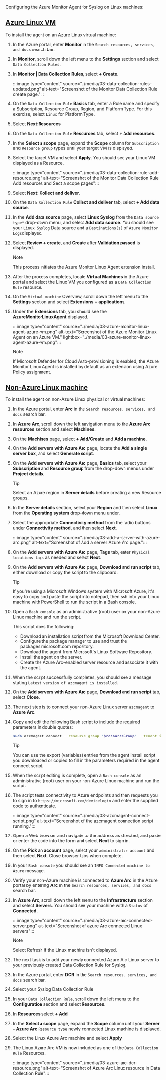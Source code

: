 Configuring the Azure Monitor Agent for Syslog on Linux machines:

## [Azure Linux VM](#tab/azure-linux-vm)

To install the agent on an Azure Linux virtual machine:

1. In the Azure portal, enter **Monitor** in the `Search resources, services, and docs` search bar.

1. In **Monitor**, scroll down the left menu to the **Settings** section and select `Data Collection Rules`.

1. In **Monitor | Data Collection Rules**, select **+ Create**.

    :::image type="content" source="../media/03-data-collection-rules-updated.png" alt-text="Screenshot of the Monitor Data Collection Rule create page.":::

1. On the `Data Collection Rule` **Basics** tab, enter a Rule name and specify a Subscription, Resource Group, Region, and Platform Type. For this exercise, select `Linux` for Platform Type.

1. Select **Next:Resources**

1. On the `Data Collection Rule` **Resources** tab, select **+ Add resources**.

1. In the **Select a scope** page, expand the **Scope** column for `Subscription` and `Resource group` types until your target VM is displayed.

1. Select the target VM and select **Apply**. You should see your Linux VM displayed as a Resource.

    :::image type="content" source="../media/03-data-collection-rule-add-resource.png" alt-text="Screenshot of the Monitor Data Collection Rule Add resources and Sect a scope pages":::

1. Select **Next: Collect and deliver**.

1. On the `Data Collection Rule` **Collect and deliver** tab, select **+ Add data source**.

1. In the **Add data source** page, select **Linux Syslog** from the `Data source type*` drop-down menu, and select **Add data source**. You should see your `Linux Syslog` Data source and a `Destinations(s)` of `Azure Monitor Logs`displayed.

1. Select **Review + create**, and **Create** after **Validation passed** is displayed.

    > [!NOTE]
    > This process initiates the Azure Monitor Linux Agent extension install.

1. After the process completes, locate **Virtual Machines** in the Azure portal and select the Linux VM you configured as a `Data Collection Rule` resource.

1. On the `Virtual machine` Overview, scroll down the left menu to the **Settings** section and select **Extensions + applications**.

1. Under the **Extensions** tab, you should see the **AzureMonitorLinuxAgent** displayed. 

    :::image type="content" source="../media/03-azure-monitor-linux-agent-azure-vm.png" alt-text="Screenshot of the Azure Monitor Linux Agent on an Azure VM." lightbox="../media/03-azure-monitor-linux-agent-azure-vm.png":::

    > [!NOTE]
    > If Microsoft Defender for Cloud Auto-provisioning is enabled, the Azure Monitor Linux Agent is installed by default as an extension using Azure Policy assignment.

## [Non-Azure Linux machine](#tab/non-azure-linux-machine)

To install the agent on non-Azure Linux physical or virtual machines:

1. In the Azure portal, enter **Arc** in the `Search resources, services, and docs` search bar.

1. In **Azure Arc**, scroll down the left navigation menu to the **Azure Arc resources** section and select **Machines**.

1. On the **Machines** page, select **+ Add/Create** and **Add a machine**.

1. On the **Add servers with Azure Arc** page, locate the **Add a single server box**, and select **Generate script**.

1. On the **Add servers with Azure Arc** page, **Basics** tab, select your **Subscription** and **Resource group** from the drop-down menus under **Project details**.

    > [!TIP]
    > Select an Azure region in **Server details** before creating a new Resource groups.

1. In the **Server details** section, select your **Region** and then select **Linux** from the **Operating system** drop-down menu under.

1. Select the appropriate **Connectivity method** from the radio buttons under **Connectivity method**, and then select **Next**.

    :::image type="content" source="../media/03-add-a-server-with-azure-arc.png" alt-text="Screenshot of Add a server Azure Arc page.":::

1. On the **Add servers with Azure Arc** page, **Tags** tab, enter `Physical locations tags` as needed and select **Next**.

1. On the **Add servers with Azure Arc** page, **Download and run script** tab, either download or copy the script to the clipboard.

    > [!TIP]
    > If you're using a Microsoft Windows system with Microsoft Azure, it's easy to copy and paste the script into notepad, then ssh into your Linux machine with PowerShell to run the script in a Bash console.

1. Open a `Bash console` as an administrative (root) user on your non-Azure Linux machine and run the script.

    This script does the following:
    - Download an installation script from the Microsoft Download Center.
    - Configure the package manager to use and trust the packages.microsoft.com repository.
    - Download the agent from Microsoft's Linux Software Repository.
    - Install the agent on the server.
    - Create the Azure Arc-enabled server resource and associate it with the agent.

1. When the script successfully completes, you should see a message stating `Latest version of azcmagent is installed`.

1. On the **Add servers with Azure Arc** page, **Download and run script** tab, select **Close**.

1. The next step is to connect your non-Azure Linux server `azcmagent` to **Azure Arc**.

1. Copy and edit the following Bash script to include the required parameters in double quotes:

    ```bash
    sudo azcmagent connect --resource-group "$resourceGroup" --tenant-id "$tenantID" --location "$location" --subscription-id "$subscriptionID" --cloud "$cloud" --correlation-id "$correlationId";
    ```

    > [!TIP]
    > You can use the export (variables) entries from the agent install script you downloaded or copied to fill in the parameters required in the agent connect script.

1. When the script editing is complete, open a `Bash console` as an administrative (root) user on your non-Azure Linux machine and run the script.

1. The script tests connectivity to Azure endpoints and then requests you to sign in to `https://microsoft.com/devicelogin` and enter the supplied code to authenticate.

    :::image type="content" source="../media/03-azcmagent-connect-script.png" alt-text="Screenshot of the azcmagent connection script running.":::

1. Open a Web browser and navigate to the address as directed, and paste or enter the code into the form and select **Next** to sign in.

1. On the **Pick an account** page, select your `administrator account` and then select **Next**. Close browser tabs when complete.

1. In your `Bash console` you should see an `INFO Connected machine to Azure` message.

1. Verify your non-Azure machine is connected to **Azure Arc** in the Azure portal by entering **Arc** in the `Search resources, services, and docs` search bar.

1. In **Azure Arc**, scroll down the left menu to the **Infrastructure** section and select **Servers**. You should see your machine with a `Status` of **Connected**.

    :::image type="content" source="../media/03-azure-arc-connected-server.png" alt-text="Screenshot of azure Arc connected Linux servers":::

    > [!NOTE]
    > Select Refresh if the Linux machine isn't displayed.

1. The next task is to add your newly connected Azure Arc Linux server to your previously created Data Collection Rule for Syslog.

1. In the Azure portal, enter **DCR** in the `Search resources, services, and docs` search bar.

1. Select your Syslog Data Collection Rule

1. In your `Data Collection Rule`, scroll down the left menu to the **Configuration** section and select **Resources**.

1. In **Resources** select **+ Add**

1. In the **Select a scope** page, expand the **Scope** column until your **Server - Azure Arc** `Resource type` newly connected Linux machine is displayed.

1. Select the Linux Azure Arc machine and select **Apply**

1. The Linux Azure Arc VM is now included as one of the `Data Collection Rule` Resources.

    :::image type="content" source="../media/03-azure-arc-dcr-resource.png" alt-text="Screenshot of Azure Arc Linux resource in Data Collection Rule":::
